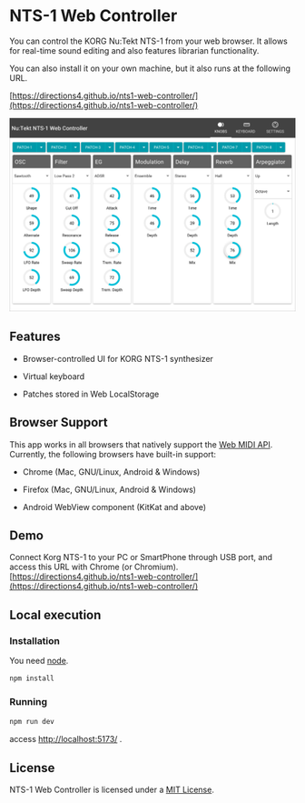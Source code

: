 # NTS-1 Web Controller

You can control the KORG Nu:Tekt NTS-1 from your web browser. It allows for real-time sound editing and also features librarian functionality.

You can also install it on your own machine, but it also runs at the following URL.

[https://directions4.github.io/nts1-web-controller/](https://directions4.github.io/nts1-web-controller/)

![screenshot.png](screenshot.png)

## Features

* Browser-controlled UI for KORG NTS-1 synthesizer

* Virtual keyboard

* Patches stored in Web LocalStorage

## Browser Support

This app works in all browsers that natively support the [Web MIDI API](https://www.w3.org/TR/webmidi/). Currently, the following browsers have built-in support:

* Chrome (Mac, GNU/Linux, Android & Windows)

* Firefox (Mac, GNU/Linux, Android & Windows)

* Android WebView component (KitKat and above)

## Demo

Connect Korg NTS-1 to your PC or SmartPhone through USB port, and access this URL with Chrome (or Chromium).
[https://directions4.github.io/nts1-web-controller/](https://directions4.github.io/nts1-web-controller/)

## Local execution

### Installation

You need [node](https://nodejs.org/).

```sh
npm install
```

### Running

```sh
npm run dev
```

access [http://localhost:5173/](http://localhost:5173/) .

## License

NTS-1 Web Controller is licensed under a [MIT License](./LICENSE).
